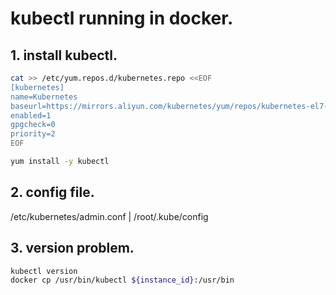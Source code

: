 # kubectl running in docker.

## 1. install kubectl.
```bash
cat >> /etc/yum.repos.d/kubernetes.repo <<EOF
[kubernetes]
name=Kubernetes
baseurl=https://mirrors.aliyun.com/kubernetes/yum/repos/kubernetes-el7-x86_64/
enabled=1
gpgcheck=0
priority=2
EOF

yum install -y kubectl
```
 
## 2. config file.
/etc/kubernetes/admin.conf | /root/.kube/config


## 3. version problem.
```bash
kubectl version  
docker cp /usr/bin/kubectl ${instance_id}:/usr/bin
```


